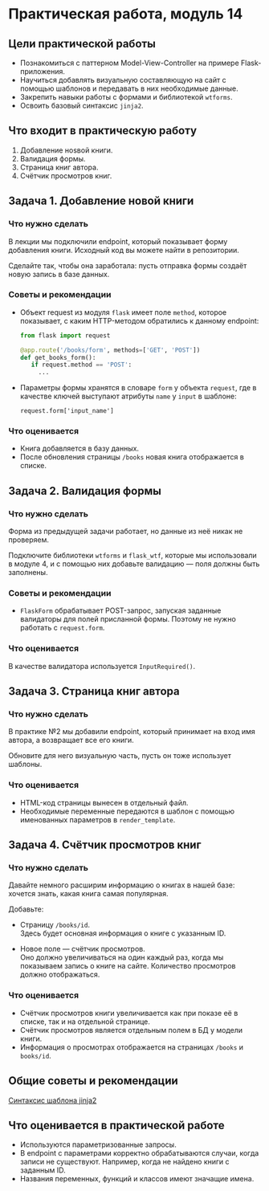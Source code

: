 # Практическая работа, модуль 14

## Цели практической работы

* Познакомиться с паттерном Model-View-Controller на примере Flask-приложения.
* Научиться добавлять визуальную составляющую на сайт с помощью шаблонов и передавать в них необходимые данные.
* Закрепить навыки работы с формами и библиотекой `wtforms`.
* Освоить базовый синтаксис `jinja2`.

## Что входит в практическую работу

1. Добавление ноsвой книги.
2. Валидация формы.
3. Страница книг автора.
4. Счётчик просмотров книг.

## Задача 1. Добавление новой книги

### Что нужно сделать

В лекции мы подключили endpoint, который показывает форму добавления книги. Исходный код вы можете найти в репозитории.

Сделайте так, чтобы она заработала: пусть отправка формы создаёт новую запись в базе данных.

### Советы и рекомендации

* Объект request из модуля `flask` имеет поле `method`, которое показывает, с каким HTTP-методом обратились к данному
  endpoint:

    ```python
    from flask import request
    
    @app.route('/books/form', methods=['GET', 'POST'])
    def get_books_form():
       if request.method == 'POST':
         ...
    ```

* Параметры формы хранятся в словаре `form` у объекта `request`, где в качестве ключей выступают атрибуты `name`
  у `input` в шаблоне:

    ```
    request.form['input_name']
    ```

### Что оценивается

* Книга добавляется в базу данных.
* После обновления страницы `/books` новая книга отображается в списке.

## Задача 2. Валидация формы

### Что нужно сделать

Форма из предыдущей задачи работает, но данные из неё никак не проверяем.

Подключите библиотеки `wtforms` и `flask_wtf`, которые мы использовали в модуле 4, и с помощью них добавьте валидацию —
поля должны быть заполнены.

### Советы и рекомендации

* `FlaskForm` обрабатывает POST-запрос, запуская заданные валидаторы для полей присланной формы. Поэтому не нужно
  работать с `request.form`.

### Что оценивается

В качестве валидатора используется `InputRequired()`.

## Задача 3. Страница книг автора

### Что нужно сделать

В практике №2 мы добавили endpoint, который принимает на вход имя автора, а возвращает все его книги.

Обновите для него визуальную часть, пусть он тоже использует шаблоны.

### Что оценивается

* HTML-код страницы вынесен в отдельный файл.
* Необходимые переменные передаются в шаблон с помощью именованных параметров в `render_template`.

## Задача 4. Счётчик просмотров книг

### Что нужно сделать

Давайте немного расширим информацию о книгах в нашей базе: хочется знать, какая книга самая популярная.

Добавьте:

* Страницу `/books/id`.<br>
  Здесь будет основная информация о книге с указанным ID.

* Новое поле — счётчик просмотров.<br>
  Оно должно увеличиваться на один каждый раз, когда мы показываем запись о книге на сайте. Количество просмотров должно
  отображаться.

### Что оценивается

* Счётчик просмотров книги увеличивается как при показе её в списке, так и на отдельной странице.
* Счётчик просмотров является отдельным полем в БД у модели книги.
* Информация о просмотрах отображается на страницах `/books` и `books/id`.

## Общие советы и рекомендации

[Синтаксис шаблона jinja2](https://docs-python.ru/packages/modul-jinja2-python/sintaksis-shablona-jinja2/)

## Что оценивается в практической работе

* Используются параметризованные запросы.
* В endpoint с параметрами корректно обрабатываются случаи, когда записи не существуют. Например, когда не найдено книги
  с заданным ID.
* Названия переменных, функций и классов имеют значащие имена.
